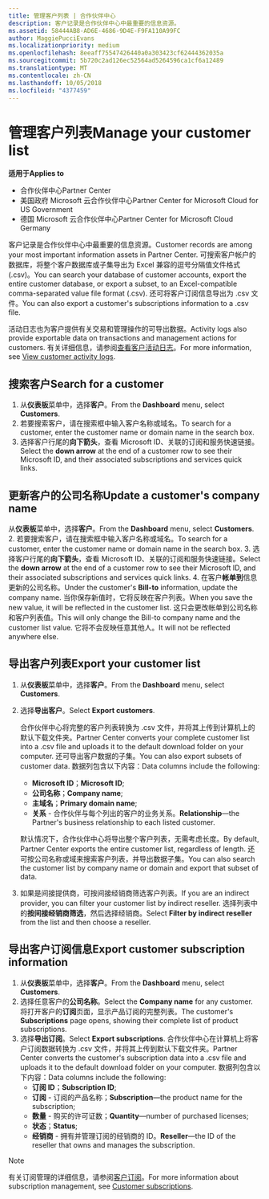 ```yaml
---
title: 管理客户列表 | 合作伙伴中心
description: 客户记录是合作伙伴中心中最重要的信息资源。
ms.assetid: 58444AB8-AD6E-4686-9D4E-F9FA110A99FC
author: MaggiePucciEvans
ms.localizationpriority: medium
ms.openlocfilehash: 8eeaff75547426440a0a303423cf62444362035a
ms.sourcegitcommit: 5b720c2ad126ec52564ad5264596ca1cf6a12489
ms.translationtype: MT
ms.contentlocale: zh-CN
ms.lasthandoff: 10/05/2018
ms.locfileid: "4377459"
---
```

# <a name="manage-your-customer-list"></a><span data-ttu-id="110a0-103">管理客户列表</span><span class="sxs-lookup"><span data-stu-id="110a0-103">Manage your customer list</span></span>

**<span data-ttu-id="110a0-104">适用于</span><span class="sxs-lookup"><span data-stu-id="110a0-104">Applies to</span></span>**

-  <span data-ttu-id="110a0-105">合作伙伴中心</span><span class="sxs-lookup"><span data-stu-id="110a0-105">Partner Center</span></span>
-  <span data-ttu-id="110a0-106">美国政府 Microsoft 云合作伙伴中心</span><span class="sxs-lookup"><span data-stu-id="110a0-106">Partner Center for Microsoft Cloud for US Government</span></span>
-  <span data-ttu-id="110a0-107">德国 Microsoft 云合作伙伴中心</span><span class="sxs-lookup"><span data-stu-id="110a0-107">Partner Center for Microsoft Cloud Germany</span></span>

<span data-ttu-id="110a0-108">客户记录是合作伙伴中心中最重要的信息资源。</span><span class="sxs-lookup"><span data-stu-id="110a0-108">Customer records are among your most important information assets in Partner Center.</span></span> <span data-ttu-id="110a0-109">可搜索客户帐户的数据库，将整个客户数据库或子集导出为 Excel 兼容的逗号分隔值文件格式 (.csv)。</span><span class="sxs-lookup"><span data-stu-id="110a0-109">You can search your database of customer accounts, export the entire customer database, or export a subset, to an Excel-compatible comma-separated value file format (.csv).</span></span> <span data-ttu-id="110a0-110">还可将客户订阅信息导出为 .csv 文件。</span><span class="sxs-lookup"><span data-stu-id="110a0-110">You can also export a customer's subscriptions information to a .csv file.</span></span>

<span data-ttu-id="110a0-111">活动日志也为客户提供有关交易和管理操作的可导出数据。</span><span class="sxs-lookup"><span data-stu-id="110a0-111">Activity logs also provide exportable data on transactions and management actions for customers.</span></span> <span data-ttu-id="110a0-112">有关详细信息，请参阅[查看客户活动日志](activity-logs.md)。</span><span class="sxs-lookup"><span data-stu-id="110a0-112">For more information, see [View customer activity logs](activity-logs.md).</span></span>


## <a name="search-for-a-customer"></a><span data-ttu-id="110a0-113">搜索客户</span><span class="sxs-lookup"><span data-stu-id="110a0-113">Search for a customer</span></span>

1.  <span data-ttu-id="110a0-114">从**仪表板**菜单中，选择**客户**。</span><span class="sxs-lookup"><span data-stu-id="110a0-114">From the **Dashboard** menu, select **Customers**.</span></span>
2.  <span data-ttu-id="110a0-115">若要搜索客户，请在搜索框中输入客户名称或域名。</span><span class="sxs-lookup"><span data-stu-id="110a0-115">To search for a customer, enter the customer name or domain name in the search box.</span></span>
3.  <span data-ttu-id="110a0-116">选择客户行尾的**向下箭头**，查看 Microsoft ID、关联的订阅和服务快速链接。</span><span class="sxs-lookup"><span data-stu-id="110a0-116">Select the **down arrow** at the end of a customer row to see their Microsoft ID, and their associated subscriptions and services quick links.</span></span>

## <a name="update-a-customers-company-name"></a><span data-ttu-id="110a0-117">更新客户的公司名称</span><span class="sxs-lookup"><span data-stu-id="110a0-117">Update a customer's company name</span></span>

<span data-ttu-id="110a0-118">从**仪表板**菜单中，选择**客户**。</span><span class="sxs-lookup"><span data-stu-id="110a0-118">From the **Dashboard** menu, select **Customers**.</span></span>
2.  <span data-ttu-id="110a0-119">若要搜索客户，请在搜索框中输入客户名称或域名。</span><span class="sxs-lookup"><span data-stu-id="110a0-119">To search for a customer, enter the customer name or domain name in the search box.</span></span>
3.  <span data-ttu-id="110a0-120">选择客户行尾的**向下箭头**，查看 Microsoft ID、关联的订阅和服务快速链接。</span><span class="sxs-lookup"><span data-stu-id="110a0-120">Select the **down arrow** at the end of a customer row to see their Microsoft ID, and their associated subscriptions and services quick links.</span></span>
4.  <span data-ttu-id="110a0-121">在客户**帐单到**信息更新的公司名称。</span><span class="sxs-lookup"><span data-stu-id="110a0-121">Under the customer's **Bill-to** information, update the company name.</span></span> <span data-ttu-id="110a0-122">当你保存新值时，它将反映在客户列表。</span><span class="sxs-lookup"><span data-stu-id="110a0-122">When you save the new value, it will be reflected in the customer list.</span></span> <span data-ttu-id="110a0-123">这只会更改帐单到公司名称和客户列表值。</span><span class="sxs-lookup"><span data-stu-id="110a0-123">This will only change the Bill-to company name and the customer list value.</span></span> <span data-ttu-id="110a0-124">它将不会反映任意其他人。</span><span class="sxs-lookup"><span data-stu-id="110a0-124">It will not be reflected anywhere else.</span></span>

## <a name="export-your-customer-list"></a><span data-ttu-id="110a0-125">导出客户列表</span><span class="sxs-lookup"><span data-stu-id="110a0-125">Export your customer list</span></span>

1.  <span data-ttu-id="110a0-126">从**仪表板**菜单中，选择**客户**。</span><span class="sxs-lookup"><span data-stu-id="110a0-126">From the **Dashboard** menu, select **Customers**.</span></span>
2.  <span data-ttu-id="110a0-127">选择**导出客户**。</span><span class="sxs-lookup"><span data-stu-id="110a0-127">Select **Export customers**.</span></span>

    <span data-ttu-id="110a0-128">合作伙伴中心将完整的客户列表转换为 .csv 文件，并将其上传到计算机上的默认下载文件夹。</span><span class="sxs-lookup"><span data-stu-id="110a0-128">Partner Center converts your complete customer list into a .csv file and uploads it to the default download folder on your computer.</span></span> <span data-ttu-id="110a0-129">还可导出客户数据的子集。</span><span class="sxs-lookup"><span data-stu-id="110a0-129">You can also export subsets of customer data.</span></span> <span data-ttu-id="110a0-130">数据列包含以下内容：</span><span class="sxs-lookup"><span data-stu-id="110a0-130">Data columns include the following:</span></span>

    -   <span data-ttu-id="110a0-131">**Microsoft ID**；</span><span class="sxs-lookup"><span data-stu-id="110a0-131">**Microsoft ID**;</span></span>
    -   <span data-ttu-id="110a0-132">**公司名称**；</span><span class="sxs-lookup"><span data-stu-id="110a0-132">**Company name**;</span></span>
    -   <span data-ttu-id="110a0-133">**主域名**；</span><span class="sxs-lookup"><span data-stu-id="110a0-133">**Primary domain name**;</span></span>
    -   <span data-ttu-id="110a0-134">**关系** - 合作伙伴与每个列出的客户的业务关系。</span><span class="sxs-lookup"><span data-stu-id="110a0-134">**Relationship**—the Partner's business relationship to each listed customer.</span></span>

    <span data-ttu-id="110a0-135">默认情况下，合作伙伴中心将导出整个客户列表，无需考虑长度。</span><span class="sxs-lookup"><span data-stu-id="110a0-135">By default, Partner Center exports the entire customer list, regardless of length.</span></span> <span data-ttu-id="110a0-136">还可按公司名称或域来搜索客户列表，并导出数据子集。</span><span class="sxs-lookup"><span data-stu-id="110a0-136">You can also search the customer list by company name or domain and export that subset of data.</span></span>

3.  <span data-ttu-id="110a0-137">如果是间接提供商，可按间接经销商筛选客户列表。</span><span class="sxs-lookup"><span data-stu-id="110a0-137">If you are an indirect provider, you can filter your customer list by indirect reseller.</span></span> <span data-ttu-id="110a0-138">选择列表中的**按间接经销商筛选**，然后选择经销商。</span><span class="sxs-lookup"><span data-stu-id="110a0-138">Select **Filter by indirect reseller** from the list and then choose a reseller.</span></span>


## <a name="export-customer-subscription-information"></a><span data-ttu-id="110a0-139">导出客户订阅信息</span><span class="sxs-lookup"><span data-stu-id="110a0-139">Export customer subscription information</span></span>

1.  <span data-ttu-id="110a0-140">从**仪表板**菜单中，选择**客户**。</span><span class="sxs-lookup"><span data-stu-id="110a0-140">From the **Dashboard** menu, select **Customers**.</span></span>
2.  <span data-ttu-id="110a0-141">选择任意客户的**公司名称**。</span><span class="sxs-lookup"><span data-stu-id="110a0-141">Select the **Company name** for any customer.</span></span> <span data-ttu-id="110a0-142">将打开客户的**订阅**页面，显示产品订阅的完整列表。</span><span class="sxs-lookup"><span data-stu-id="110a0-142">The customer's **Subscriptions** page opens, showing their complete list of product subscriptions.</span></span>
3.  <span data-ttu-id="110a0-143">选择**导出订阅**。</span><span class="sxs-lookup"><span data-stu-id="110a0-143">Select **Export subscriptions**.</span></span> <span data-ttu-id="110a0-144">合作伙伴中心在计算机上将客户订阅数据转换为 .csv 文件，并将其上传到默认下载文件夹。</span><span class="sxs-lookup"><span data-stu-id="110a0-144">Partner Center converts the customer's subscription data into a .csv file and uploads it to the default download folder on your computer.</span></span> <span data-ttu-id="110a0-145">数据列包含以下内容：</span><span class="sxs-lookup"><span data-stu-id="110a0-145">Data columns include the following:</span></span>
    -   <span data-ttu-id="110a0-146">**订阅 ID**；</span><span class="sxs-lookup"><span data-stu-id="110a0-146">**Subscription ID**;</span></span>
    -   <span data-ttu-id="110a0-147">**订阅** - 订阅的产品名称；</span><span class="sxs-lookup"><span data-stu-id="110a0-147">**Subscription**—the product name for the subscription;</span></span>
    -   <span data-ttu-id="110a0-148">**数量** - 购买的许可证数；</span><span class="sxs-lookup"><span data-stu-id="110a0-148">**Quantity**—number of purchased licenses;</span></span>
    -   <span data-ttu-id="110a0-149">**状态**；</span><span class="sxs-lookup"><span data-stu-id="110a0-149">**Status**;</span></span>
    -   <span data-ttu-id="110a0-150">**经销商** - 拥有并管理订阅的经销商的 ID。</span><span class="sxs-lookup"><span data-stu-id="110a0-150">**Reseller**—the ID of the reseller that owns and manages the subscription.</span></span>

> [!NOTE]  
> <span data-ttu-id="110a0-151">有关订阅管理的详细信息，请参阅[客户订阅](customer-subscriptions.md)。</span><span class="sxs-lookup"><span data-stu-id="110a0-151">For more information about subscription management, see [Customer subscriptions](customer-subscriptions.md).</span></span>

     

 

 



